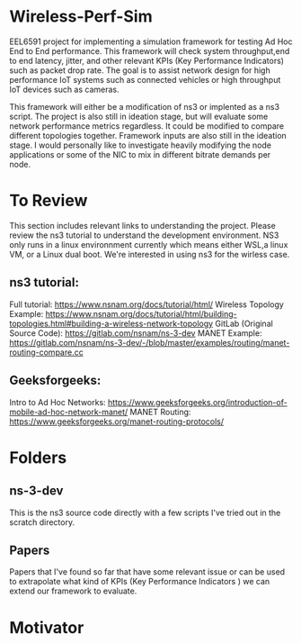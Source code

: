 # Wireless-Perf-Sim
EEL6591 project for implementing a simulation framework for testing Ad Hoc End to End performance. This framework will check system throughput,end to end latency, jitter, and other relevant KPIs (Key Performance Indicators) such as packet drop rate. The goal is to assist network design for high performance IoT systems such as connected vehicles or high throughput IoT devices such as cameras.

This framework will either be a modification of ns3 or implented as a ns3 script. The project is also still in ideation stage, but will evaluate some network performance metrics regardless. It could be modified to compare different topologies together. Framework inputs are also still in the ideation stage. I would personally like to investigate heavily modifying the node applications or some of the NIC to mix in different bitrate demands per node.

# To Review 
This section includes relevant links to understanding the project. Please review the ns3 tutorial to understand the development environment. NS3 only runs in a linux environnment currently which means either WSL,a linux VM, or a Linux dual boot. We're interested in using ns3 for the wirless case. 

## ns3 tutorial: 
Full tutorial: https://www.nsnam.org/docs/tutorial/html/
Wireless Topology Example: https://www.nsnam.org/docs/tutorial/html/building-topologies.html#building-a-wireless-network-topology
GitLab (Original Source Code): https://gitlab.com/nsnam/ns-3-dev
MANET Example: https://gitlab.com/nsnam/ns-3-dev/-/blob/master/examples/routing/manet-routing-compare.cc

## Geeksforgeeks: 
Intro to Ad Hoc Networks: https://www.geeksforgeeks.org/introduction-of-mobile-ad-hoc-network-manet/
MANET Routing: https://www.geeksforgeeks.org/manet-routing-protocols/

# Folders 
## ns-3-dev
This is the ns3 source code directly with a few scripts I've tried out in the scratch directory. 

## Papers
Papers that I've found so far that have some relevant issue or can be used to extrapolate what kind of KPIs (Key Performance Indicators ) we can extend our framework to evaluate. 

# Motivator
